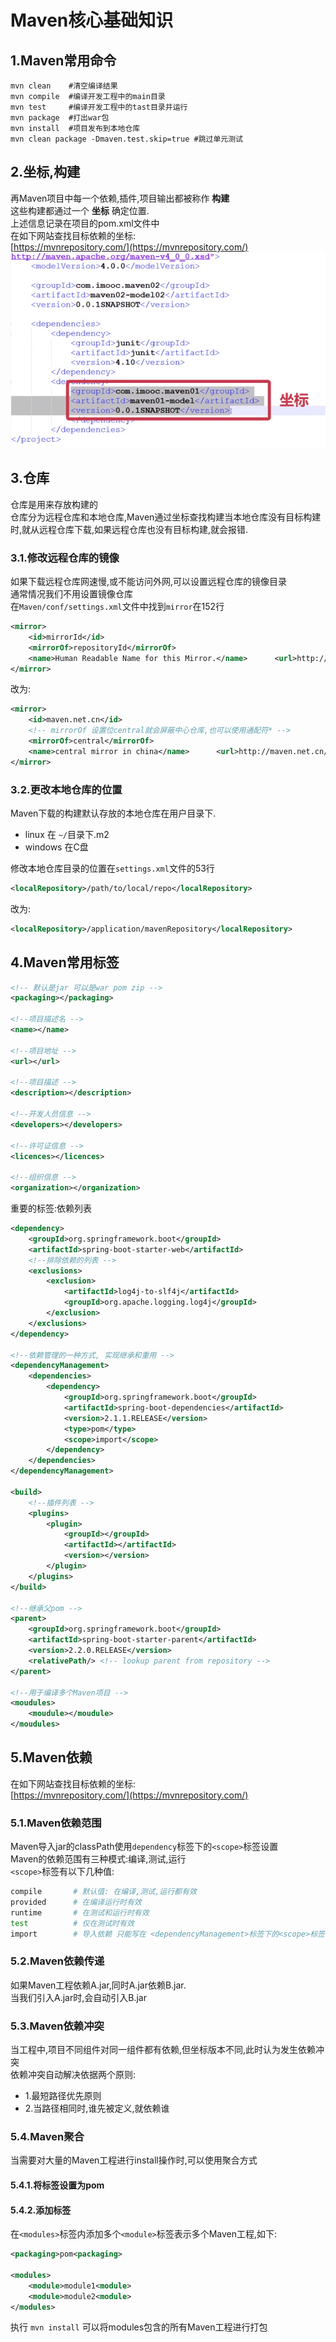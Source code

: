 # Maven核心基础知识

## 1.Maven常用命令
```shell
mvn clean    #清空编译结果
mvn compile  #编译开发工程中的main目录
mvn test     #编译开发工程中的tast目录并运行
mvn package  #打出war包
mvn install  #项目发布到本地仓库
mvn clean package -Dmaven.test.skip=true #跳过单元测试
```

## 2.坐标,构建
再Maven项目中每一个依赖,插件,项目输出都被称作 **构建** <br>
这些构建都通过一个 **坐标** 确定位置.<br>
上述信息记录在项目的pom.xml文件中<br>
在如下网站查找目标依赖的坐标:<br>
[https://mvnrepository.com/](https://mvnrepository.com/)<br>
![fail](img/3.1.PNG)<br>

## 3.仓库
仓库是用来存放构建的<br>
仓库分为远程仓库和本地仓库,Maven通过坐标查找构建当本地仓库没有目标构建时,就从远程仓库下载,如果远程仓库也没有目标构建,就会报错.<br>

### 3.1.修改远程仓库的镜像
如果下载远程仓库网速慢,或不能访问外网,可以设置远程仓库的镜像目录<br>
通常情况我们不用设置镜像仓库<br>
在``Maven/conf/settings.xml``文件中找到``mirror``在152行<br>
```xml
<mirror>
    <id>mirrorId</id>
    <mirrorOf>repositoryId</mirrorOf>
    <name>Human Readable Name for this Mirror.</name>      <url>http://my.repository.com/repo/path</url>
</mirror>
```
改为:<br>
```xml
<mirror>
    <id>maven.net.cn</id>
    <!-- mirrorOf 设置位central就会屏蔽中心仓库,也可以使用通配符* -->
    <mirrorOf>central</mirrorOf>
    <name>central mirror in china</name>      <url>http://maven.net.cn/content/group/public</url>
</mirror>
```

### 3.2.更改本地仓库的位置
Maven下载的构建默认存放的本地仓库在用户目录下.<br>
- linux 在 ``~/``目录下.m2
- windows 在C盘

修改本地仓库目录的位置在``settings.xml``文件的53行<br>
```xml
<localRepository>/path/to/local/repo</localRepository>
```
改为:<br>
```xml
<localRepository>/application/mavenRepository</localRepository>
```

## 4.Maven常用标签
```xml
<!-- 默认是jar 可以是war pom zip -->
<packaging></packaging>

<!--项目描述名 -->
<name></name>

<!--项目地址 -->
<url></url>

<!--项目描述 -->
<description></description>

<!--开发人员信息 -->
<developers></developers>

<!--许可证信息 -->
<licences></licences>

<!--组织信息 -->
<organization></organization>
```
重要的标签:依赖列表<br>
```xml
<dependency>
    <groupId>org.springframework.boot</groupId>
    <artifactId>spring-boot-starter-web</artifactId>
    <!--排除依赖的列表 -->
    <exclusions>
        <exclusion>
            <artifactId>log4j-to-slf4j</artifactId>
            <groupId>org.apache.logging.log4j</groupId>
        </exclusion>
    </exclusions>
</dependency>

<!--依赖管理的一种方式, 实现继承和重用 -->
<dependencyManagement>
    <dependencies>
	    <dependency>
		    <groupId>org.springframework.boot</groupId>
			<artifactId>spring-boot-dependencies</artifactId>
			<version>2.1.1.RELEASE</version>
			<type>pom</type>
			<scope>import</scope>
		</dependency>
	</dependencies>
</dependencyManagement>

<build>
    <!--插件列表 -->
    <plugins>
        <plugin>
            <groupId></groupId>
            <artifactId></artifactId>
            <version></version>
        </plugin>
    </plugins>
</build>

<!--继承父pom -->
<parent>
    <groupId>org.springframework.boot</groupId>
    <artifactId>spring-boot-starter-parent</artifactId>
    <version>2.2.0.RELEASE</version>
    <relativePath/> <!-- lookup parent from repository -->
</parent>

<!--用于编译多个Maven项目 -->
<moudules>
    <moudule></moudule>
</moudules>
```

## 5.Maven依赖
在如下网站查找目标依赖的坐标:<br>
[https://mvnrepository.com/](https://mvnrepository.com/)<br>

### 5.1.Maven依赖范围
Maven导入jar的classPath使用``dependency``标签下的``<scope>``标签设置<br>
Maven的依赖范围有三种模式:编译,测试,运行<br>
``<scope>``标签有以下几种值:<br>
```sh
compile       # 默认值: 在编译,测试,运行都有效
provided      # 在编译运行时有效
runtime       # 在测试和运行时有效
test          # 仅在测试时有效
import        # 导入依赖 只能写在 <dependencyManagement>标签下的<scope>标签中
```

### 5.2.Maven依赖传递
如果Maven工程依赖A.jar,同时A.jar依赖B.jar.<br>
当我们引入A.jar时,会自动引入B.jar<br>

### 5.3.Maven依赖冲突
当工程中,项目不同组件对同一组件都有依赖,但坐标版本不同,此时认为发生依赖冲突<br>
依赖冲突自动解决依据两个原则:<br>
- 1.最短路径优先原则
- 2.当路径相同时,谁先被定义,就依赖谁

### 5.4.Maven聚合
当需要对大量的Maven工程进行install操作时,可以使用聚合方式<br>
#### 5.4.1.将<packaging>标签设置为pom

#### 5.4.2.添加<modules>标签
在``<modules>``标签内添加多个``<module>``标签表示多个Maven工程,如下:<br>
```xml
<packaging>pom<packaging>

<modules>
    <module>module1<module>
    <module>module2<module>
</modules>
```
执行 ``mvn install`` 可以将modules包含的所有Maven工程进行打包<br>
